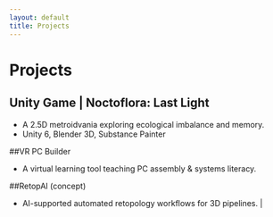 ```yaml
---
layout: default
title: Projects
---
```


# Projects

## Unity Game | Noctoflora: Last Light
- A 2.5D metroidvania exploring ecological imbalance and memory.
- Unity 6, Blender 3D, Substance Painter


##VR PC Builder
- A virtual learning tool teaching PC assembly & systems literacy.


##RetopAI (concept)
- AI-supported automated retopology workflows for 3D pipelines. |
